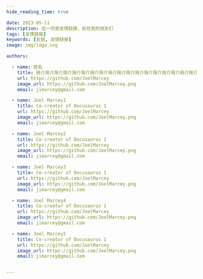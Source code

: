 ```yaml
---
hide_reading_time: true

date: 2023-05-11
description: 这一页是友情链接，前往我的朋友们
tags: [友情链接]
keywords: [友链, 友情链接]
image: img/logo.svg

authors:

  - name: 姓名
    title: 简介简介简介简介简介简介简介简介简介简介简介简介简介简介简介简介简介简介
    url: https://github.com/JoelMarcey
    image_url: https://github.com/JoelMarcey.png
    email: jimarcey@gmail.com

  - name: Joel Marcey1
    title: Co-creator of Docusaurus 1
    url: https://github.com/JoelMarcey
    image_url: https://github.com/JoelMarcey.png
    email: jimarcey@gmail.com

  - name: Joel Marcey2
    title: Co-creator of Docusaurus 1
    url: https://github.com/JoelMarcey
    image_url: https://github.com/JoelMarcey.png
    email: jimarcey@gmail.com

  - name: Joel Marcey3
    title: Co-creator of Docusaurus 1
    url: https://github.com/JoelMarcey
    image_url: https://github.com/JoelMarcey.png
    email: jimarcey@gmail.com

  - name: Joel Marcey4
    title: Co-creator of Docusaurus 1
    url: https://github.com/JoelMarcey
    image_url: https://github.com/JoelMarcey.png
    email: jimarcey@gmail.com

  - name: Joel Marcey5
    title: Co-creator of Docusaurus 1
    url: https://github.com/JoelMarcey
    image_url: https://github.com/JoelMarcey.png
    email: jimarcey@gmail.com


---
```








